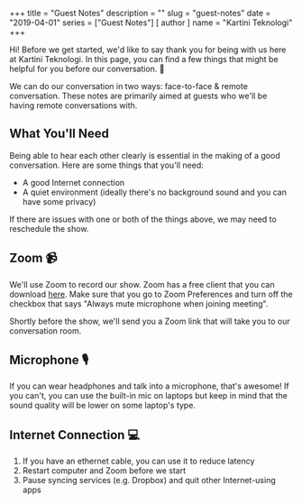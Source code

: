 +++
title = "Guest Notes"
description = ""
slug = "guest-notes"
date = "2019-04-01"
series = ["Guest Notes"]
[ author ]
  name = "Kartini Teknologi"
+++

Hi! Before we get started, we'd like to say thank you for being with us here at Kartini Teknologi. In this page, you can find a few things that might be helpful for you before our conversation. 🙌

We can do our conversation in two ways: face-to-face & remote conversation. These notes are primarily aimed at guests who we'll be having remote conversations with.

## What You'll Need
Being able to hear each other clearly is essential in the making of a good conversation. Here are some things that you'll need:

- A good Internet connection
- A quiet environment (ideally there's no background sound and you can have some privacy)

If there are issues with one or both of the things above, we may need to reschedule the show.

## Zoom 📹
We'll use Zoom to record our show. Zoom has a free client that you can download [here](https://zoom.us/download). Make sure that you go to Zoom Preferences and turn off the checkbox that says "Always mute microphone when joining meeting".

Shortly before the show, we'll send you a Zoom link that will take you to our conversation room.

## Microphone 🎙️
If you can wear headphones and talk into a microphone, that's awesome! If you can't, you can use the built-in mic on laptops but keep in mind that the sound quality will be lower on some laptop's type.

## Internet Connection 💻
1. If you have an ethernet cable, you can use it to reduce latency
2. Restart computer and Zoom before we start
3. Pause syncing services (e.g. Dropbox) and quit other Internet-using apps